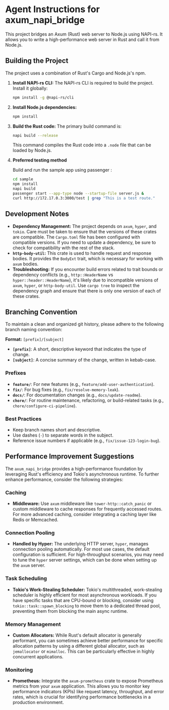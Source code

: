 # Agent Instructions for axum_napi_bridge

This project bridges an Axum (Rust) web server to Node.js using NAPI-rs. It allows you to write a high-performance web server in Rust and call it from Node.js.

## Building the Project

The project uses a combination of Rust's Cargo and Node.js's npm.

1.  **Install NAPI-rs CLI:**
    The NAPI-rs CLI is required to build the project. Install it globally:

    ```bash
    npm install -g @napi-rs/cli
    ```

2.  **Install Node.js dependencies:**

    ```bash
    npm install
    ```

3.  **Build the Rust code:**
    The primary build command is:

    ```bash
    napi build --release
    ```

    This command compiles the Rust code into a `.node` file that can be loaded by Node.js.

4.  **Preferred testing method**

    Build and run the sample app using passenger :

    ```bash
    cd sample
    npm install
    napi build
    passenger start --app-type node --startup-file server.js &
    curl http://172.17.0.3:3000/test | grep "This is a test route."
    ```

## Development Notes

- **Dependency Management:** The project depends on `axum`, `hyper`, and `tokio`. Care must be taken to ensure that the versions of these crates are compatible. The `Cargo.toml` file has been configured with compatible versions. If you need to update a dependency, be sure to check for compatibility with the rest of the stack.
- **`http-body-util`:** This crate is used to handle request and response bodies. It provides the `BodyExt` trait, which is necessary for working with `axum` bodies.
- **Troubleshooting:** If you encounter build errors related to trait bounds or dependency conflicts (e.g., `http::HeaderName` vs `hyper::header::HeaderName`), it's likely due to incompatible versions of `axum`, `hyper`, or `http-body-util`. Use `cargo tree` to inspect the dependency graph and ensure that there is only one version of each of these crates.

## Branching Convention

To maintain a clean and organized git history, please adhere to the following branch naming convention:

**Format:** `[prefix]/[subject]`

- **`[prefix]`**: A short, descriptive keyword that indicates the type of change.
- **`[subject]`**: A concise summary of the change, written in kebab-case.

### Prefixes

- **`feature/`**: For new features (e.g., `feature/add-user-authentication`).
- **`fix/`**: For bug fixes (e.g., `fix/resolve-memory-leak`).
- **`docs/`**: For documentation changes (e.g., `docs/update-readme`).
- **`chore/`**: For routine maintenance, refactoring, or build-related tasks (e.g., `chore/configure-ci-pipeline`).

### Best Practices

- Keep branch names short and descriptive.
- Use dashes (`-`) to separate words in the subject.
- Reference issue numbers if applicable (e.g., `fix/issue-123-login-bug`).

## Performance Improvement Suggestions

The `axum_napi_bridge` provides a high-performance foundation by leveraging Rust's efficiency and Tokio's asynchronous runtime. To further enhance performance, consider the following strategies:

### Caching

- **Middleware:** Use `axum` middleware like `tower-http::catch_panic` or custom middleware to cache responses for frequently accessed routes. For more advanced caching, consider integrating a caching layer like Redis or Memcached.

### Connection Pooling

- **Handled by Hyper:** The underlying HTTP server, `hyper`, manages connection pooling automatically. For most use cases, the default configuration is sufficient. For high-throughput scenarios, you may need to tune the `hyper` server settings, which can be done when setting up the `axum` server.

### Task Scheduling

- **Tokio's Work-Stealing Scheduler:** Tokio's multithreaded, work-stealing scheduler is highly efficient for most asynchronous workloads. If you have specific tasks that are CPU-bound or blocking, consider using `tokio::task::spawn_blocking` to move them to a dedicated thread pool, preventing them from blocking the main async runtime.

### Memory Management

- **Custom Allocators:** While Rust's default allocator is generally performant, you can sometimes achieve better performance for specific allocation patterns by using a different global allocator, such as `jemallocator` or `mimalloc`. This can be particularly effective in highly concurrent applications.

### Monitoring

- **Prometheus:** Integrate the `axum-prometheus` crate to expose Prometheus metrics from your `axum` application. This allows you to monitor key performance indicators (KPIs) like request latency, throughput, and error rates, which is crucial for identifying performance bottlenecks in a production environment.
